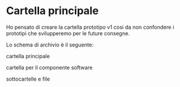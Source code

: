 # Cartella principale
Ho pensato di creare la cartella prototipo v1 cosi da non confondere i prototipi che svilupperemo per le future consegne.

Lo schema di archivio è il seguente:

>
cartella principale
>>
cartella per il componente software
>>>>
sottocartelle e file 
>>>>
>>
>